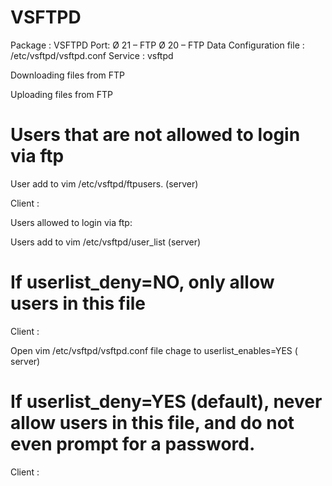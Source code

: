 # VSFTPD ##
 
Package : VSFTPD
Port: 
Ø 21 – FTP
Ø 20 – FTP Data
Configuration file : /etc/vsftpd/vsftpd.conf
Service : vsftpd


Downloading files from FTP



Uploading files from FTP



# Users that are not allowed to login via ftp

User add to vim /etc/vsftpd/ftpusers. (server)



Client :



Users allowed to login via ftp:

Users add to vim /etc/vsftpd/user_list (server)

# If userlist_deny=NO, only allow users in this file



Client :





Open vim /etc/vsftpd/vsftpd.conf  file chage to userlist_enables=YES ( server)

# If userlist_deny=YES (default), never allow users in this file, and do not even prompt for a password.



Client :




